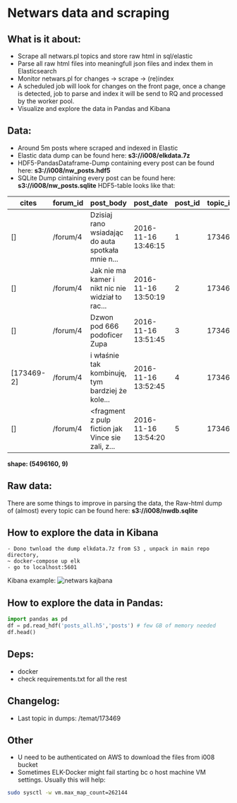 # Netwars data and scraping


## What is it about:  
- Scrape all netwars.pl topics and store raw html in sql/elastic  
- Parse all raw html files into meaningfull json files and index them in Elasticsearch  
- Monitor netwars.pl for changes ->  scrape -> (re)index 
- A scheduled job will look for changes on the front page, once a change is detected, job to parse and index it will be send to RQ and processed by the worker pool.
- Visualize and explore the data in Pandas and Kibana

## Data:
- Around 5m posts where scraped and indexed in Elastic  
- Elastic data dump can be found here: **s3://i008/elkdata.7z**
- HDF5-PandasDataframe-Dump containing every post can be found here: **s3://i008/nw_posts.hdf5** 
- SQLite Dump cintaining every post can be found here: **s3://i008/nw_posts.sqlite**
HDF5-table looks like that:   

|cites|forum_id|post_body|post_date|post_id|topic_id|topic_name|unique_post_id|user_id|user_name|0|1|2|3|4|
|--- |--- |--- |--- |--- |--- |--- |--- |--- |--- |--- |--- |--- |--- |--- |
|[]|/forum/4|Dzisiaj rano wsiadając do auta spotkała mnie n...|2016-11-16 13:46:15|1|173469|[ZNPZ] Auto porysowane gowździem|173469-1|29243|Vol|
|[]|/forum/4|Jak nie ma kamer i nikt nic nie widział to rac...|2016-11-16 13:50:19|2|173469|[ZNPZ] Auto porysowane gowździem|173469-2|7201|Rocca|
|[]|/forum/4|Dzwon pod 666 podoficer Zupa|2016-11-16 13:51:45|3|173469|[ZNPZ] Auto porysowane gowździem|173469-3|18416|KiV|
|[173469-2]|/forum/4|i właśnie tak kombinuję, tym bardziej że kole...|2016-11-16 13:52:45|4|173469|[ZNPZ] Auto porysowane gowździem|173469-4|29243|Vol|
|[]|/forum/4|<fragment z pulp fiction jak Vince sie zali, z...|2016-11-16 13:54:20|5|173469|[ZNPZ] Auto porysowane gowździem|173469-5|15662|maac|

**shape: (5496160, 9)**

## Raw data:
There are some things to improve in parsing the data, the Raw-html dump of (almost) every topic can be found here:
**s3://i008/nwdb.sqlite**


## How to explore the data in Kibana
    - Dono twnload the dump elkdata.7z from S3 , unpack in main repo directory,
    ~ docker-compose up elk  
    - go to localhost:5601

Kibana example:
![](http://i.imgur.com/opjT4SH.png=300x "netwars kajbana")

## How to explore the data in Pandas:
```python
import pandas as pd
df = pd.read_hdf('posts_all.h5','posts') # few GB of memory needed
df.head()
```

## Deps:
- docker 
- check requirements.txt for all the rest

## Changelog:
- Last topic in dumps: /temat/173469

## Other
- U need to be authenticated on AWS to download the files from i008 bucket
- Sometimes ELK-Docker might fail starting  bc o host machine VM settings.
Usually this will help:

```bash
sudo sysctl -w vm.max_map_count=262144
```
